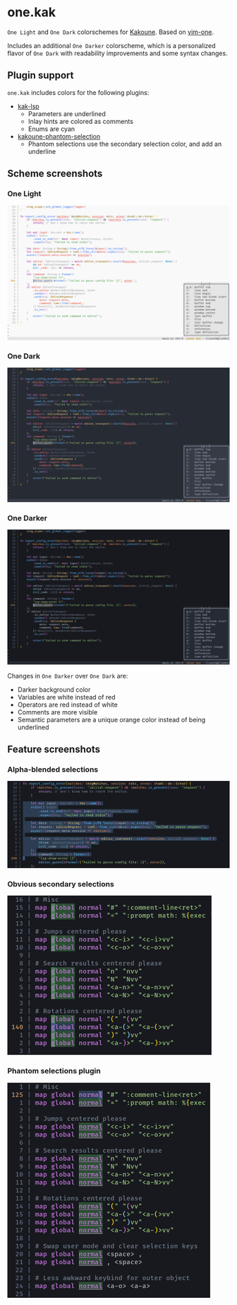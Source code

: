 # one.kak

`One Light` and `One Dark` colorschemes for [Kakoune](https://kakoune.org). Based on [vim-one](https://github.com/rakr/vim-one).

Includes an additional `One Darker` colorscheme, which is a personalized flavor of `One Dark` with readability improvements and some syntax changes.

## Plugin support

`one.kak` includes colors for the following plugins:

- [kak-lsp](https://github.com/kak-lsp/kak-lsp)
    - Parameters are underlined
    - Inlay hints are colored as comments
    - Enums are cyan
- [kakoune-phantom-selection](https://github.com/occivink/kakoune-phantom-selection)
    - Phantom selections use the secondary selection color, and add an underline

## Scheme screenshots

### One Light

![](screenshots/one-light.png)

### One Dark

![](screenshots/one-dark.png)

### One Darker

![](screenshots/one-darker.png)

Changes in `One Darker` over `One Dark` are:

- Darker background color
- Variables are white instead of red
- Operators are red instead of white
- Comments are more visible
- Semantic parameters are a unique orange color instead of being underlined

## Feature screenshots

### Alpha-blended selections

![](screenshots/alpha-blended-selections.png)

### Obvious secondary selections

![](screenshots/secondary-selections.png)

### Phantom selections plugin

![](screenshots/phantom-selections.png)
